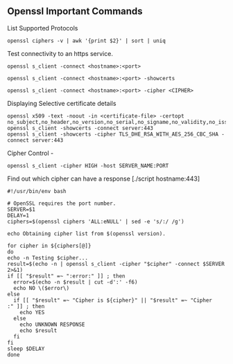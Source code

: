 ## Openssl Important Commands

List Supported Protocols 
```
openssl ciphers -v | awk '{print $2}' | sort | uniq
```


Test connectivity to an https service.

```
openssl s_client -connect <hostname>:<port>

openssl s_client -connect <hostname>:<port> -showcerts

openssl s_client -connect <hostname>:<port> -cipher <CIPHER>

```

Displaying Selective certificate details

```
openssl x509 -text -noout -in <certificate-file> -certopt no_subject,no_header,no_version,no_serial,no_signame,no_validity,no_issuer,no_pubkey,no_sigdump,no_aux
openssl s_client -showcerts -connect server:443
openssl s_client -showcerts -cipher TLS_DHE_RSA_WITH_AES_256_CBC_SHA -connect server:443

```

Cipher Control -

```
openssl s_client -cipher HIGH -host SERVER_NAME:PORT

```

Find out which cipher can have a response [./script hostname:443]
```
#!/usr/bin/env bash

# OpenSSL requires the port number.
SERVER=$1
DELAY=1
ciphers=$(openssl ciphers 'ALL:eNULL' | sed -e 's/:/ /g')

echo Obtaining cipher list from $(openssl version).

for cipher in ${ciphers[@]}
do
echo -n Testing $cipher...
result=$(echo -n | openssl s_client -cipher "$cipher" -connect $SERVER 2>&1)
if [[ "$result" =~ ":error:" ]] ; then
  error=$(echo -n $result | cut -d':' -f6)
  echo NO \($error\)
else
  if [[ "$result" =~ "Cipher is ${cipher}" || "$result" =~ "Cipher    :" ]] ; then
    echo YES
  else
    echo UNKNOWN RESPONSE
    echo $result
  fi
fi
sleep $DELAY
done
```


